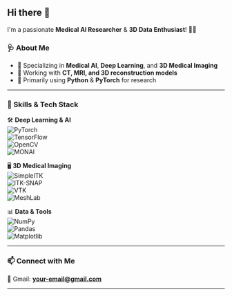 ## Hi there 👋  
I'm a passionate **Medical AI Researcher** & **3D Data Enthusiast**! 🏥🧠  

### 🩺 About Me  
- 🔬 Specializing in **Medical AI**, **Deep Learning**, and **3D Medical Imaging**  
- 🧠 Working with **CT, MRI, and 3D reconstruction models**  
- 🐍 Primarily using **Python** & **PyTorch** for research  


---

### 🚀 Skills & Tech Stack  
🛠 **Deep Learning & AI**  
![PyTorch](https://img.shields.io/badge/PyTorch-%23EE4C2C.svg?style=flat-square&logo=pytorch&logoColor=white)  
![TensorFlow](https://img.shields.io/badge/TensorFlow-%23FF6F00.svg?style=flat-square&logo=tensorflow&logoColor=white)  
![OpenCV](https://img.shields.io/badge/OpenCV-%235C3EE8.svg?style=flat-square&logo=opencv&logoColor=white)  
![MONAI](https://img.shields.io/badge/MONAI-%230077B5.svg?style=flat-square)  

🖥 **3D Medical Imaging**  
![SimpleITK](https://img.shields.io/badge/SimpleITK-%236DB33F.svg?style=flat-square)  
![ITK-SNAP](https://img.shields.io/badge/ITK--SNAP-%23FFA500.svg?style=flat-square)  
![VTK](https://img.shields.io/badge/VTK-%231E90FF.svg?style=flat-square)  
![MeshLab](https://img.shields.io/badge/MeshLab-%23635DFF.svg?style=flat-square)  

📊 **Data & Tools**  
![NumPy](https://img.shields.io/badge/NumPy-%23013243.svg?style=flat-square&logo=numpy&logoColor=white)  
![Pandas](https://img.shields.io/badge/Pandas-%23150458.svg?style=flat-square&logo=pandas&logoColor=white)  
![Matplotlib](https://img.shields.io/badge/Matplotlib-%23FF6F00.svg?style=flat-square)  

---

### 📫 Connect with Me  
📧 Gmail: **your-email@gmail.com**  

---
<!--
**kyoung-lee/kyoung-lee** is a ✨ _special_ ✨ repository because its `README.md` (this file) appears on your GitHub profile.

Here are some ideas to get you started:

- 🔭 I’m currently working on ...
- 🌱 I’m currently learning ...
- 👯 I’m looking to collaborate on ...
- 🤔 I’m looking for help with ...
- 💬 Ask me about ...
- 📫 How to reach me: ...
- 😄 Pronouns: ...
- ⚡ Fun fact: ...
-->
